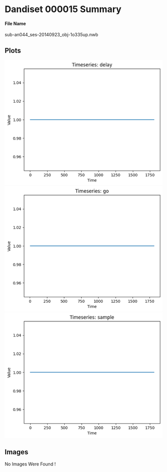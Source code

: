 <!DOCTYPE html>
<html lang="en">
<head>
    <meta charset="UTF-8">
    <meta name="viewport" content="width=device-width, initial-scale=1.0">
    <title>Dandiset Summary</title>
    
</head>
<body>

<div>

<h1>Dandiset 000015 Summary</h1>

<div>
<h4>File Name</h4>
<p>sub-an044_ses-20140923_obj-1o335up.nwb<p>
</div>

<div>
<h2>Plots</h2>
<div>
<img src="plot_1.png" alt="Image"><img src="plot_2.png" alt="Image"><img src="plot_3.png" alt="Image">
</div>

<h2>Images</h2>
<div>
No Images Were Found !
</div>

</div>

</div>

</body>
</html>

